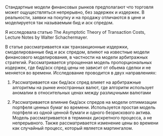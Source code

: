 Стандартные модели финансовых рынков предполагают что торговля может ощуществляться непрерывно, без задержек и издержек. В реальности, заявки на покупку и на продажу отличаются в цене и моделируется так называемым бид и аск спредом. 

Я исследовала статью The Asymptotic Theory of Transaction Costs, Lecture Notes by Walter Schachermayer.

В статье рассматривается как транзакционные издержки, смоделированные бид и аск спредом, влияют на известные модели финансового моделирования, в частности на модели арбитражных стратегий. 
Рассматривается упрощенная модель пропорциональных издержек, где бид/аск спред цены не зависит от обьема сделки и не меняется во времени. Исследование проводится в двух направлениях:

1) Рассматривается как бид/аск спред влияет на арбитражные алгоритмы на рынке иностранных валют, где алгоритм использует аномалии в относительных ценах между разлицчными валютами

2) Рассматривается влияние бид/аск спредов на модели оптимизации портфеля ценных бумаг во времени. Используется простая модель портфеля из одной ценной бумаги и одного безрискового актива. 
Модель рассматривается в терминах дискретного процесса, а не непрерывного. Также рассматривается изменение цены  во времени как случайный процесс, который является мартингалом.
